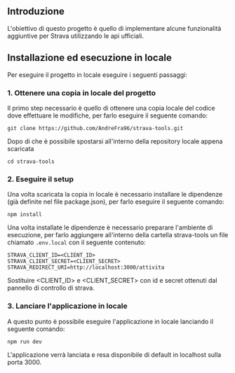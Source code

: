 ## Introduzione

L'obiettivo di questo progetto è quello di implementare alcune funzionalità aggiuntive per Strava utilizzando le api ufficiali.

## Installazione ed esecuzione in locale

Per eseguire il progetto in locale eseguire i seguenti passaggi:

### 1. Ottenere una copia in locale del progetto

Il primo step necessario è quello di ottenere una copia locale del codice dove effettuare le modifiche, per farlo eseguire il seguente comando:

```shell
git clone https://github.com/AndreFra96/strava-tools.git
```

Dopo di che è possibile spostarsi all'interno della repository locale appena scaricata

```shell
cd strava-tools
```

### 2. Eseguire il setup

Una volta scaricata la copia in locale è necessario installare le dipendenze (già definite nel file package.json), per farlo eseguire il seguente comando:

```shell
npm install
```

Una volta installate le dipendenze è necessario preparare l'ambiente di esecuzione, per farlo aggiungere all'interno della cartella strava-tools un file chiamato `.env.local` con il seguente contenuto:

```
STRAVA_CLIENT_ID=<CLIENT_ID>
STRAVA_CLIENT_SECRET=<CLIENT_SECRET>
STRAVA_REDIRECT_URI=http://localhost:3000/attivita
```

Sostituire <CLIENT_ID> e <CLIENT_SECRET> con id e secret ottenuti dal pannello di controllo di strava.

### 3. Lanciare l'applicazione in locale

A questo punto è possibile eseguire l'applicazione in locale lanciando il seguente comando:

```shell
npm run dev
```

L'applicazione verrà lanciata e resa disponibile di default in localhost sulla porta 3000.
